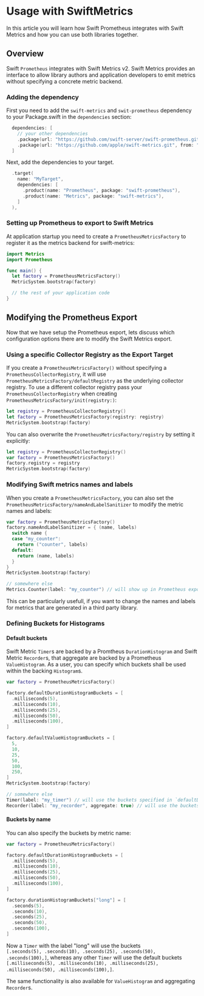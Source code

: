 # Usage with SwiftMetrics

In this article you will learn how Swift Prometheus integrates with Swift Metrics and how you can
use both libraries together.

## Overview

Swift ``Prometheus`` integrates with Swift Metrics v2. Swift Metrics provides an interface to allow 
library authors and application developers to emit metrics without specifying a concrete metric 
backend. 

### Adding the dependency

First you need to add the `swift-metrics` and `swit-prometheus` dependency to your Package.swift 
in the `dependencies` section:

```swift
  dependencies: [
    // your other dependencies
    .package(url: "https://github.com/swift-server/swift-prometheus.git", from: "2.0.0"),
    .package(url: "https://github.com/apple/swift-metrics.git", from: "2.4.1"),
  ]
```

Next, add the dependencies to your target.

```swift
  .target(
    name: "MyTarget",
    dependencies: [
      .product(name: "Prometheus", package: "swift-prometheus"),
      .product(name: "Metrics", package: "swift-metrics"),
    ]
  ),
```

### Setting up Prometheus to export to Swift Metrics

At application startup you need to create a ``PrometheusMetricsFactory`` to register it as
the metrics backend for swift-metrics:

```swift
import Metrics
import Prometheus

func main() {
  let factory = PrometheusMetricsFactory()
  MetricSystem.bootstrap(factory)

  // the rest of your application code
}
```

## Modifying the Prometheus Export

Now that we have setup the Prometheus export, lets discuss which configuration options there are to
modify the Swift Metrics export.

### Using a specific Collector Registry as the Export Target

If you create a `PrometheusMetricsFactory()` without specifying a ``PrometheusCollectorRegistry``,
it will use ``PrometheusMetricsFactory/defaultRegistry`` as the underlying collector registry.
To use a different collector registry pass your ``PrometheusCollectorRegistry`` when creating 
``PrometheusMetricsFactory/init(registry:)``:

```swift
let registry = PrometheusCollectorRegistry()
let factory = PrometheusMetricsFactory(registry: registry)
MetricSystem.bootstrap(factory)
```

You can also overwrite the ``PrometheusMetricsFactory/registry`` by setting it explicitly:

```swift
let registry = PrometheusCollectorRegistry()
var factory = PrometheusMetricsFactory()
factory.registry = registry
MetricSystem.bootstrap(factory)
```

### Modifying Swift metrics names and labels

When you create a ``PrometheusMetricsFactory``, you can also set the 
``PrometheusMetricsFactory/nameAndLabelSanitizer`` to modify the metric names and labels:

```swift
var factory = PrometheusMetricsFactory()
factory.nameAndLabelSanitizer = { (name, labels)
  switch name {
  case "my_counter":
    return ("counter", labels)
  default:
    return (name, labels)
  }
}
MetricSystem.bootstrap(factory)

// somewhere else
Metrics.Counter(label: "my_counter") // will show up in Prometheus exports as `counter`
```

This can be particularly usefull, if you want to change the names and labels for metrics that are
generated in a third party library.

### Defining Buckets for Histograms

#### Default buckets

Swift Metric ``Timer``s are backed by a Promtheus ``DurationHistogram`` and Swift Metric 
``Recorder``s, that aggregate are backed by a Prometheus ``ValueHistogram``. As a user, you can 
specify which buckets shall be used within the backing ``Histogram``s.

```swift
var factory = PrometheusMetricsFactory()

factory.defaultDurationHistogramBuckets = [
  .milliseconds(5),
  .milliseconds(10),
  .milliseconds(25),
  .milliseconds(50),
  .milliseconds(100),
]

factory.defaultValueHistogramBuckets = [
  5,
  10,
  25,
  50,
  100,
  250,
]
MetricSystem.bootstrap(factory)

// somewhere else
Timer(label: "my_timer") // will use the buckets specified in `defaultDurationHistogramBuckets`
Recorder(label: "my_recorder", aggregate: true) // will use the buckets specified in `defaultValueHistogramBuckets`
```

#### Buckets by name

You can also specify the buckets by metric name:

```swift
var factory = PrometheusMetricsFactory()

factory.defaultDurationHistogramBuckets = [
  .milliseconds(5),
  .milliseconds(10),
  .milliseconds(25),
  .milliseconds(50),
  .milliseconds(100),
]

factory.durationHistogramBuckets["long"] = [
  .seconds(5),
  .seconds(10),
  .seconds(25),
  .seconds(50),
  .seconds(100),
] 
```

Now a `Timer` with the label "long" will use the buckets  
`[.seconds(5), .seconds(10), .seconds(25), .seconds(50), .seconds(100),]`, whereas any other 
`Timer` will use the default buckets 
`[.milliseconds(5), .milliseconds(10), .milliseconds(25), .milliseconds(50), .milliseconds(100),]`.

The same functionality is also available for ``ValueHistogram`` and aggregating `Recorder`s.

[Swift Metrics]: https://github.com/apple/swift-metrics
